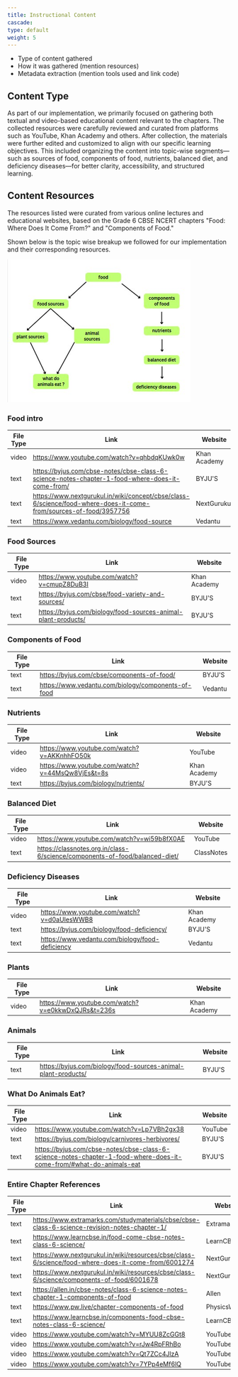 ```yaml
---
title: Instructional Content
cascade:
type: default
weight: 5
---
```


- Type of content gathered
- How it was gathered (mention resources)
- Metadata extraction (mention tools used and link code)

## Content Type 

As part of our implementation, we primarily focused on gathering both textual and video-based educational content relevant to the chapters. The collected resources were carefully reviewed and curated from platforms such as YouTube, Khan Academy and others. After collection, the materials were further edited and customized to align with our specific learning objectives. This included organizing the content into topic-wise segments—such as sources of food, components of food, nutrients, balanced diet, and deficiency diseases—for better clarity, accessibility, and structured learning.


## Content Resources

The resources listed were curated from various online lectures and educational websites, based on the Grade 6 CBSE NCERT chapters "Food: Where Does It Come From?" and "Components of Food."


Shown below is the topic wise breakup we followed for our implementation and their corresponding resources.

![Course Graph showing topic spplit-up](graph.jpg)

### Food intro

| File Type | Link | Website  |
|-----------|------|--------------|
| video | https://www.youtube.com/watch?v=qhbdqKUwk0w | Khan Academy |
| text | https://byjus.com/cbse-notes/cbse-class-6-science-notes-chapter-1-food-where-does-it-come-from/ | BYJU'S |
| text | https://www.nextgurukul.in/wiki/concept/cbse/class-6/science/food-where-does-it-come-from/sources-of-food/3957756 | NextGurukul |
| text | https://www.vedantu.com/biology/food-source | Vedantu |

### Food Sources

| File Type | Link | Website  |
|-----------|------|--------------|
| video | https://www.youtube.com/watch?v=cmupZ8DuB3I | Khan Academy |
| text | https://byjus.com/cbse/food-variety-and-sources/ | BYJU'S |
| text | https://byjus.com/biology/food-sources-animal-plant-products/ | BYJU'S |

### Components of Food

| File Type | Link | Website  |
|-----------|------|--------------|
| text | https://byjus.com/cbse/components-of-food/ | BYJU'S |
| text | https://www.vedantu.com/biology/components-of-food | Vedantu |

### Nutrients

| File Type | Link | Website  |
|-----------|------|--------------|
| video | https://www.youtube.com/watch?v=AKKnhhFO50k | YouTube |
| video | https://www.youtube.com/watch?v=44MsQw8VjEs&t=8s | Khan Academy |
| text | https://byjus.com/biology/nutrients/ | BYJU'S |

### Balanced Diet

| File Type | Link | Website  |
|-----------|------|--------------|
| video | https://www.youtube.com/watch?v=wi59b8fX0AE | YouTube |
| text | https://classnotes.org.in/class-6/science/components-of-food/balanced-diet/ | ClassNotes |

### Deficiency Diseases

| File Type | Link | Website  |
|-----------|------|--------------|
| video | https://www.youtube.com/watch?v=d0aUIesWWB8 | Khan Academy |
| text | https://byjus.com/biology/food-deficiency/ | BYJU'S |
| text | https://www.vedantu.com/biology/food-deficiency | Vedantu |

### Plants

| File Type | Link | Website  |
|-----------|------|--------------|
| video | https://www.youtube.com/watch?v=e0kkwDxQJRs&t=236s | Khan Academy |

### Animals

| File Type | Link | Website  |
|-----------|------|--------------|
| text | https://byjus.com/biology/food-sources-animal-plant-products/ | BYJU'S |

### What Do Animals Eat?

| File Type | Link | Website  |
|-----------|------|--------------|
| video | https://www.youtube.com/watch?v=Lp7VBh2gx38 | YouTube |
| text | https://byjus.com/biology/carnivores-herbivores/ | BYJU'S |
| text | https://byjus.com/cbse-notes/cbse-class-6-science-notes-chapter-1-food-where-does-it-come-from/#what-do-animals-eat | BYJU'S |

### Entire Chapter References

| File Type | Link | Website  |
|-----------|------|--------------|
| text | https://www.extramarks.com/studymaterials/cbse/cbse-class-6-science-revision-notes-chapter-1/ | Extramarks |
| text | https://www.learncbse.in/food-come-cbse-notes-class-6-science/ | LearnCBSE |
| text | https://www.nextgurukul.in/wiki/resources/cbse/class-6/science/food-where-does-it-come-from/6001274 | NextGurukul |
| text | https://www.nextgurukul.in/wiki/resources/cbse/class-6/science/components-of-food/6001678 | NextGurukul |
| text | https://allen.in/cbse-notes/class-6-science-notes-chapter-1-components-of-food | Allen |
| text | https://www.pw.live/chapter-components-of-food | PhysicsWallah |
| text | https://www.learncbse.in/components-food-cbse-notes-class-6-science/ | LearnCBSE |
| video | https://www.youtube.com/watch?v=MYUU8ZcGGt8 | YouTube |
| video | https://www.youtube.com/watch?v=rJw4RpFRhBo | YouTube |
| video | https://www.youtube.com/watch?v=Qt7ZCc4JlzA | YouTube |
| video | https://www.youtube.com/watch?v=7YPp4eMf6lQ | YouTube |
